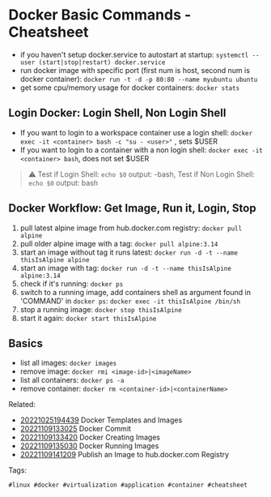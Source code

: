 # Docker Basic Commands - Cheatsheet

* if you haven't setup docker.service to autostart at startup: `systemctl
  --user (start|stop|restart) docker.service`
* run docker image with specific port (first num is host, second num is docker
  container): `docker run -t -d -p 80:80 --name myubuntu ubuntu`
* get some cpu/memory usage for docker containers: `docker stats`

## Login Docker: Login Shell, Non Login Shell

* If you want to login to a workspace container use a login shell: `docker exec
  -it <container> bash -c "su - <user>"` , sets \$USER
* If you want to login to a container with a non login shell: `docker exec -it
  <container> bash`, does not set \$USER

> ⚠️  Test if Login Shell: `echo $0` output: -bash, Test if Non Login Shell:
`echo $0` output: bash

## Docker Workflow: Get Image, Run it, Login, Stop

1. pull latest alpine image from hub.docker.com registry: `docker pull alpine`
1. pull older alpine image with a tag: `docker pull alpine:3.14`
2. start an image without tag it runs latest: `docker run -d -t --name
   thisIsAlpine alpine`
2. start an image with tag: `docker run -d -t --name thisIsAlpine alpine:3.14`
3. check if it's running: `docker ps`
4. switch to a running image, add containers shell as argument found in
   'COMMAND' in `docker ps`: `docker exec -it thisIsAlpine /bin/sh`
5. stop a running image: `docker stop thisIsAlpine`
6. start it again: `docker start thisIsAlpine`

## Basics

* list all images: `docker images`
* remove image: `docker rmi <image-id>|<imageName>`
* list all containers: `docker ps -a`
* remove container: `docker rm <container-id>|<containerName>`

Related:

* [20221025194439](/20221025194439/) Docker Templates and Images
* [20221109133025](/20221109133025/) Docker Commit
* [20221109133420](/20221109133420/) Docker Creating Images
* [20221109135030](/20221109135030/) Docker Running Images
* [20221109141209](/20221109141209/) Publish an Image to hub.docker.com Registry

Tags:

    #linux #docker #virtualization #application #container #cheatsheet
